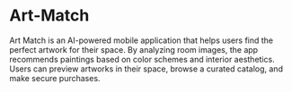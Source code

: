 # Art-Match
Art Match is an AI-powered mobile application that helps users find the perfect artwork for their space. By analyzing room images, the app recommends paintings based on color schemes and interior aesthetics. Users can preview artworks in their space, browse a curated catalog, and make secure purchases.
